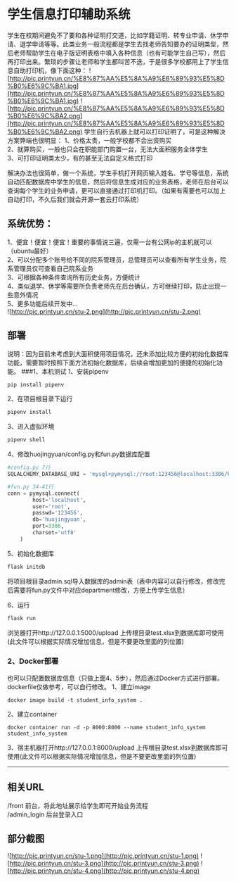 # 学生信息打印辅助系统

学生在校期间避免不了要和各种证明打交道，比如学籍证明、转专业申请、休学申请、退学申请等等。此类业务一般流程都是学生去找老师告知要办的证明类型，然后老师帮助学生在电子版证明表格中填入各种信息（也有可能学生自己写），然后再打印出来。繁琐的步骤让老师和学生都叫苦不迭，于是很多学校都用上了学生信息自助打印机，像下面这种：
![http://pic.printyun.cn/%E8%87%AA%E5%8A%A9%E6%89%93%E5%8D%B0%E6%9C%BA1.jpg](http://pic.printyun.cn/%E8%87%AA%E5%8A%A9%E6%89%93%E5%8D%B0%E6%9C%BA1.jpg)
![http://pic.printyun.cn/%E8%87%AA%E5%8A%A9%E6%89%93%E5%8D%B0%E6%9C%BA2.png](http://pic.printyun.cn/%E8%87%AA%E5%8A%A9%E6%89%93%E5%8D%B0%E6%9C%BA2.png)
学生自行去机器上就可以打印证明了，可是这种解决方案弊端也很明显：
1、价格太贵，一般学校都不会出资购买  
2、就算购买，一般也只会在职能部门购置一台，无法大面积服务全体学生  
3、可打印证明类太少，有的甚至无法自定义格式打印  

解决办法也很简单，做一个系统，学生手机打开网页输入姓名、学号等信息，系统自动匹配数据库中学生的信息，然后将信息生成对应的业务表格，老师在后台可以查询每个学生的业务申请，更可以直接通过打印机打印。（如果有需要也可以加上自动打印，不久后我们就会开源一套云打印系统）

## 系统优势：
1、便宜！便宜！便宜！重要的事情说三遍，仅需一台有公网ip的主机就可以（ubuntu最好）  
2、可以分配多个账号给不同的院系管理员，总管理员可以查看所有学生业务，院系管理员仅可查看自己院系业务  
3、可根据各种条件查询所有历史业务，方便统计  
4、类似退学、休学等需要所负责老师先在后台确认，方可继续打印，防止出现一些意外情况  
5、更多功能后续开发中...  
![http://pic.printyun.cn/stu-2.png](http://pic.printyun.cn/stu-2.png)

## 部署
说明：因为目前未考虑到大面积使用项目情况，还未添加比较方便的初始化数据库功能，需要暂时按照下面方法初始化数据库，后续会增加更加的便捷的初始化功能。
###1、本机测试
1、安装pipenv
   ```python
   pip install pipenv
   ```
2、在项目根目录下运行
   ```python
   pipenv install
   ```
3、进入虚拟环境
   ```python
   pipenv shell
   ```
4、修改huojingyuan/config.py和fun.py数据库配置
```python
#config.py 7行
SQLALCHEMY_DATABASE_URI = 'mysql+pymysql://root:123456@localhost:3306/huojingyuan'
```
```python
#fun.py 34-41行
conn = pymysql.connect(
        host='localhost',
        user='root',
        passwd='123456',
        db='huojingyuan',
        port=3306,
        charset='utf8'
    )
```
5、初始化数据库
```python
flask initdb
```
将项目根目录admin.sql导入数据库的admin表（表中内容可以自行修改，修改完后需要将fun.py文件中对应department修改，方便上传学生信息）

6、运行
```python
flask run
```
浏览器打开http://127.0.0.1:5000/upload
上传根目录test.xlsx到数据库即可使用(此文件可以根据实际情况增加信息，但是不要更改里面的列位置)

### 2、Docker部署  
也可以只配置数据库信息（只做上面4、5步），然后通过Docker方式进行部署。dockerfile仅做参考，可以自行修改。
1、建立image
```
docker image build -t student_info_system .
```
2、建立container
```
docker container run -d -p 8000:8000 --name student_info_system student_info_system
```
3、宿主机器打开http://127.0.0.1:8000/upload
上传根目录test.xlsx到数据库即可使用(此文件可以根据实际情况增加信息，但是不要更改里面的列位置)

***


## 相关URL
/front 前台，将此地址展示给学生即可开始业务流程  
/admin_login 后台登录入口




## 部分截图
![http://pic.printyun.cn/stu-1.png](http://pic.printyun.cn/stu-1.png)
![http://pic.printyun.cn/stu-3.png](http://pic.printyun.cn/stu-3.png)
![http://pic.printyun.cn/stu-4.png](http://pic.printyun.cn/stu-4.png)